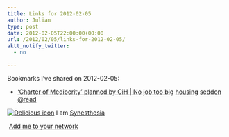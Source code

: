 ```yaml
---
title: Links for 2012-02-05
author: Julian
type: post
date: 2012-02-05T22:00:00+00:00
url: /2012/02/05/links-for-2012-02-05/
aktt_notify_twitter:
  - no

---
```

Bookmarks I&#8217;ve shared on 2012-02-05:

  * [&lsquo;Charter of Mediocrity&rsquo; planned by CiH | No job too big][1] 
    [housing][2] [seddon][3] [@read][4] </li> </ul> 
    
    <p class="deliciouslink">
      <a href="https://del.icio.us/synesthesia" title="See all my bookmarks on del.icio.us"><img src="https://www.synesthesia.co.uk/images/deliciousicon.jpg" alt="Delicious icon" /></a>&nbsp;I am <a href="https://del.icio.us/synesthesia" title="See all my bookmarks on del.icio.us">Synesthesia</a>
    </p>
    
    <p class="deliciouslink">
      <a href="https://del.icio.us/network?add=synesthesia" title="Add me to your del.icio.us network"><img src="https://www.synesthesia.co.uk/images/add.gif" alt="" /></a>&nbsp;<a href="https://del.icio.us/network?add=synesthesia" title="Add me to your del.icio.us network">Add me to your network</a>
    </p>

 [1]: https://nojobtoobig.wordpress.com/2012/01/30/charter-of-mediocrity-planned-by-cih
 [2]: https://www.delicious.com/synesthesia/housing
 [3]: https://www.delicious.com/synesthesia/seddon
 [4]: https://www.delicious.com/synesthesia/%40read